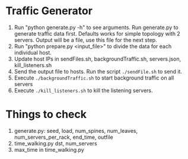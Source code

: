 # Traffic Generator

1. Run "python generate.py -h" to see arguments. Run generate.py to generate traffic data first. Defaults works for simple topology with 2 servers. Output will be a file, use this file for the next step.
1. Run "python prepare.py <input_file>" to divide the data for each individual host.
1. Update host IPs in sendFiles.sh, backgroundTraffic.sh, servers.json, kill_listeners.sh
1. Send the output file to hosts. Run the script `./sendFile.sh` to send it.
1. Execute `./backgroundTraffic.sh` to start background traffic on all servers
1. Execute `./kill_listeners.sh` to kill the listening servers.


# Things to check
1. generate.py: seed, load, num_spines, num_leaves, num_servers_per_rack, end_time, outfile
2. time_walking.py dst, num_servers
3. max_time in time_walking.py

